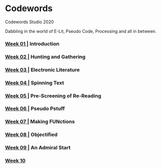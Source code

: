 # Codewords
Codewords Studio 2020

Dabbling in the world of E-Lit, Pseudo Code, Processing and all in between. 

### <a href="week_01">Week 01 </a>  |  Introduction
### <a href="week_02">Week 02 </a>  |  Hunting and Gathering
### <a href="week_03">Week 03 </a>  |  Electronic Literature
### <a href="week_04">Week 04 </a>  |  Spinning Text
### <a href="week_05">Week 05 </a>  |  Pre-Screening of Re-Reading
### <a href="week_06">Week 06 </a>  |  Pseudo Pstuff
### <a href="week_07">Week 07 </a>  |  Making FUNctions
### <a href="week_08">Week 08 </a>  |  Objectified
### <a href="week_09">Week 09 </a>  |  An Admiral Start
### <a href="week_10">Week 10 </a> 
